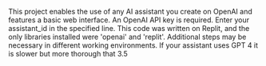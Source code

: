 This project enables the use of any AI assistant you create on OpenAI and features a basic web interface.
An OpenAI API key is required.
Enter your assistant_id in the specified line.
This code was written on Replit, and the only libraries installed were 'openai' and 'replit'. Additional steps may be necessary in different working environments.
If your assistant uses GPT 4 it is slower but more thorough that 3.5
